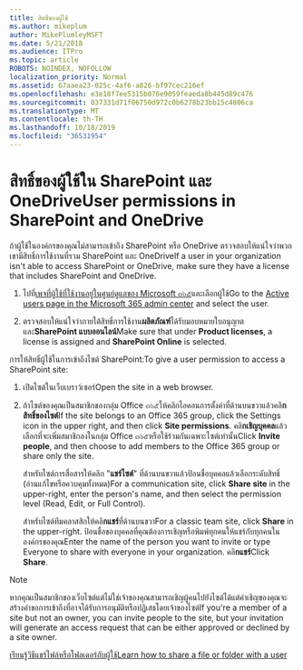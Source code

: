 ```yaml
---
title: สิทธิ์ของผู้ใช้
ms.author: mikeplum
author: MikePlumleyMSFT
ms.date: 5/21/2018
ms.audience: ITPro
ms.topic: article
ROBOTS: NOINDEX, NOFOLLOW
localization_priority: Normal
ms.assetid: 67aaea23-025c-4af6-a826-bf97cec216ef
ms.openlocfilehash: e3e18f7ee5315b076e9059feaeda8b445d89c476
ms.sourcegitcommit: 037331d71f06750d972c0b6278b23bb15c4806ca
ms.translationtype: MT
ms.contentlocale: th-TH
ms.lasthandoff: 10/18/2019
ms.locfileid: "36531954"
---
```

# <a name="user-permissions-in-sharepoint-and-onedrive"></a><span data-ttu-id="0957b-102">สิทธิ์ของผู้ใช้ใน SharePoint และ OneDrive</span><span class="sxs-lookup"><span data-stu-id="0957b-102">User permissions in SharePoint and OneDrive</span></span>

<span data-ttu-id="0957b-103">ถ้าผู้ใช้ในองค์กรของคุณไม่สามารถเข้าถึง SharePoint หรือ OneDrive ตรวจสอบให้แน่ใจว่าพวกเขามีสิทธิ์การใช้งานที่รวม SharePoint และ OneDrive</span><span class="sxs-lookup"><span data-stu-id="0957b-103">If a user in your organization isn't able to access SharePoint or OneDrive, make sure they have a license that includes SharePoint and OneDrive.</span></span> 
  
1. <span data-ttu-id="0957b-104">ไปที่[เพจที่ผู้ใช้ที่ใช้งานอยู่ในศูนย์ดูแลของ Microsoft ๓๖๕](https://portal.office.com/adminportal/home#/users)และเลือกผู้ใช้</span><span class="sxs-lookup"><span data-stu-id="0957b-104">Go to the [Active users page in the Microsoft 365 admin center](https://portal.office.com/adminportal/home#/users) and select the user.</span></span> 
    
2. <span data-ttu-id="0957b-105">ตรวจสอบให้แน่ใจว่าภายใต้สิทธิ์การใช้งาน**ผลิตภัณฑ์**ได้รับมอบหมายใบอนุญาตและ**SharePoint แบบออนไลน์**</span><span class="sxs-lookup"><span data-stu-id="0957b-105">Make sure that under **Product licenses**, a license is assigned and **SharePoint Online** is selected.</span></span> 
    
 <span data-ttu-id="0957b-106">การให้สิทธิ์ผู้ใช้ในการเข้าถึงไซต์ SharePoint:</span><span class="sxs-lookup"><span data-stu-id="0957b-106">To give a user permission to access a SharePoint site:</span></span> 
  
1. <span data-ttu-id="0957b-107">เปิดไซต์ในเว็บเบราว์เซอร์</span><span class="sxs-lookup"><span data-stu-id="0957b-107">Open the site in a web browser.</span></span>
    
2. <span data-ttu-id="0957b-108">ถ้าไซต์ของคุณเป็นสมาชิกของกลุ่ม Office ๓๖๕ให้คลิกไอคอนการตั้งค่าที่ด้านบนขวาแล้วคลิ**กสิทธิ์ของไซต์**</span><span class="sxs-lookup"><span data-stu-id="0957b-108">If the site belongs to an Office 365 group, click the Settings icon in the upper right, and then click **Site permissions**.</span></span> <span data-ttu-id="0957b-109">คลิ**กเชิญบุคคล**แล้วเลือกที่จะเพิ่มสมาชิกลงในกลุ่ม Office ๓๖๕หรือใช้ร่วมกันเฉพาะไซต์เท่านั้น</span><span class="sxs-lookup"><span data-stu-id="0957b-109">Click **Invite people**, and then choose to add members to the Office 365 group or share only the site.</span></span> 
    
    <span data-ttu-id="0957b-110">สำหรับไซต์การสื่อสารให้คลิก "**แชร์ไซต์**" ที่ด้านบนขวาแล้วป้อนชื่อบุคคลแล้วเลือกระดับสิทธิ์ (อ่านแก้ไขหรือควบคุมทั้งหมด)</span><span class="sxs-lookup"><span data-stu-id="0957b-110">For a communication site, click **Share site** in the upper-right, enter the person's name, and then select the permission level (Read, Edit, or Full Control).</span></span> 
    
    <span data-ttu-id="0957b-111">สำหรับไซต์ทีมคลาสสิกให้คลิ**กแชร์**ที่ด้านบนขวา</span><span class="sxs-lookup"><span data-stu-id="0957b-111">For a classic team site, click **Share** in the upper-right.</span></span> <span data-ttu-id="0957b-112">ป้อนชื่อของบุคคลที่คุณต้องการเชิญหรือพิมพ์ทุกคนให้แชร์กับทุกคนในองค์กรของคุณ</span><span class="sxs-lookup"><span data-stu-id="0957b-112">Enter the name of the person you want to invite or type Everyone to share with everyone in your organization.</span></span> <span data-ttu-id="0957b-113">คลิ**กแชร์**</span><span class="sxs-lookup"><span data-stu-id="0957b-113">Click **Share**.</span></span>
    
> [!NOTE]
> <span data-ttu-id="0957b-114">หากคุณเป็นสมาชิกของเว็บไซต์แต่ไม่ใช่เจ้าของคุณสามารถเชิญผู้คนไปยังไซต์ได้แต่คำเชิญของคุณจะสร้างคำขอการเข้าถึงที่อาจได้รับการอนุมัติหรือปฏิเสธโดยเจ้าของไซต์</span><span class="sxs-lookup"><span data-stu-id="0957b-114">If you're a member of a site but not an owner, you can invite people to the site, but your invitation will generate an access request that can be either approved or declined by a site owner.</span></span> 
  
[<span data-ttu-id="0957b-115">เรียนรู้วิธีแชร์ไฟล์หรือโฟลเดอร์กับผู้ใช้</span><span class="sxs-lookup"><span data-stu-id="0957b-115">Learn how to share a file or folder with a user</span></span>](https://go.microsoft.com/fwlink/?linkid=533408)
  

